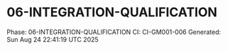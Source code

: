 # 06-INTEGRATION-QUALIFICATION
Phase: 06-INTEGRATION-QUALIFICATION
CI: CI-GM001-006
Generated: Sun Aug 24 22:41:19 UTC 2025
